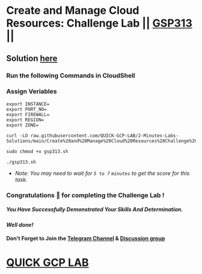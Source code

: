 # Create and Manage Cloud Resources: Challenge Lab || [GSP313](https://www.cloudskillsboost.google/focuses/10258?parent=catalog) ||

## Solution [here](https://youtu.be/X9qYc_62-ac)

### Run the following Commands in CloudShell

### Assign Veriables
```
export INSTANCE=
export PORT_NO=
export FIREWALL=
export REGION=
export ZONE=
```
```
curl -LO raw.githubusercontent.com/QUICK-GCP-LAB/2-Minutes-Labs-Solutions/main/Create%20and%20Manage%20Cloud%20Resources%20Challenge%20Lab/gsp313.sh

sudo chmod +x gsp313.sh

./gsp313.sh
```
* *Note: You may need to wait for `5 to 7` `minutes` to get the score for this task.*

### Congratulations 🎉 for completing the Challenge Lab !

##### *You Have Successfully Demonstrated Your Skills And Determination.*

#### *Well done!*

#### Don't Forget to Join the [Telegram Channel](https://t.me/QuickGcpLab) & [Discussion group](https://t.me/QuickGcpLabChats)

# [QUICK GCP LAB](https://www.youtube.com/@quickgcplab)
